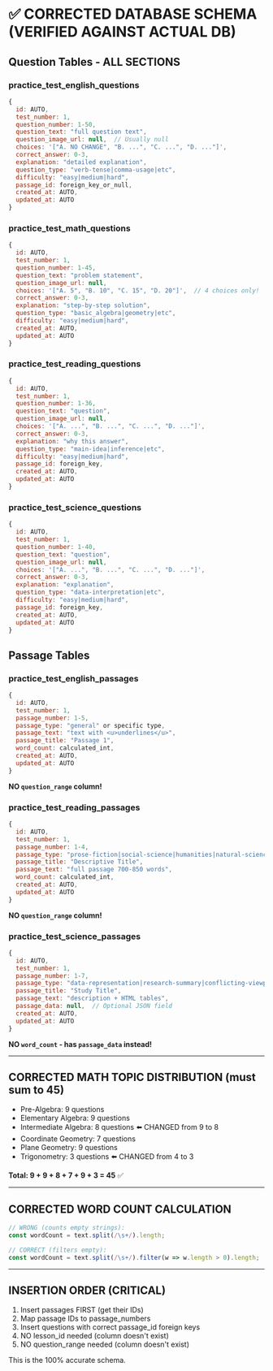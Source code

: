 # ✅ CORRECTED DATABASE SCHEMA (VERIFIED AGAINST ACTUAL DB)

## Question Tables - ALL SECTIONS

### practice_test_english_questions
```javascript
{
  id: AUTO,
  test_number: 1,
  question_number: 1-50,
  question_text: "full question text",
  question_image_url: null,  // Usually null
  choices: '["A. NO CHANGE", "B. ...", "C. ...", "D. ..."]',
  correct_answer: 0-3,
  explanation: "detailed explanation",
  question_type: "verb-tense|comma-usage|etc",
  difficulty: "easy|medium|hard",
  passage_id: foreign_key_or_null,
  created_at: AUTO,
  updated_at: AUTO
}
```

### practice_test_math_questions
```javascript
{
  id: AUTO,
  test_number: 1,
  question_number: 1-45,
  question_text: "problem statement",
  question_image_url: null,
  choices: '["A. 5", "B. 10", "C. 15", "D. 20"]',  // 4 choices only!
  correct_answer: 0-3,
  explanation: "step-by-step solution",
  question_type: "basic_algebra|geometry|etc",
  difficulty: "easy|medium|hard",
  created_at: AUTO,
  updated_at: AUTO
}
```

### practice_test_reading_questions
```javascript
{
  id: AUTO,
  test_number: 1,
  question_number: 1-36,
  question_text: "question",
  question_image_url: null,
  choices: '["A. ...", "B. ...", "C. ...", "D. ..."]',
  correct_answer: 0-3,
  explanation: "why this answer",
  question_type: "main-idea|inference|etc",
  difficulty: "easy|medium|hard",
  passage_id: foreign_key,
  created_at: AUTO,
  updated_at: AUTO
}
```

### practice_test_science_questions
```javascript
{
  id: AUTO,
  test_number: 1,
  question_number: 1-40,
  question_text: "question",
  question_image_url: null,
  choices: '["A. ...", "B. ...", "C. ...", "D. ..."]',
  correct_answer: 0-3,
  explanation: "explanation",
  question_type: "data-interpretation|etc",
  difficulty: "easy|medium|hard",
  passage_id: foreign_key,
  created_at: AUTO,
  updated_at: AUTO
}
```

## Passage Tables

### practice_test_english_passages
```javascript
{
  id: AUTO,
  test_number: 1,
  passage_number: 1-5,
  passage_type: "general" or specific type,
  passage_text: "text with <u>underlines</u>",
  passage_title: "Passage 1",
  word_count: calculated_int,
  created_at: AUTO,
  updated_at: AUTO
}
```
**NO `question_range` column!**

### practice_test_reading_passages
```javascript
{
  id: AUTO,
  test_number: 1,
  passage_number: 1-4,
  passage_type: "prose-fiction|social-science|humanities|natural-science",
  passage_title: "Descriptive Title",
  passage_text: "full passage 700-850 words",
  word_count: calculated_int,
  created_at: AUTO,
  updated_at: AUTO
}
```
**NO `question_range` column!**

### practice_test_science_passages
```javascript
{
  id: AUTO,
  test_number: 1,
  passage_number: 1-7,
  passage_type: "data-representation|research-summary|conflicting-viewpoints",
  passage_title: "Study Title",
  passage_text: "description + HTML tables",
  passage_data: null,  // Optional JSON field
  created_at: AUTO,
  updated_at: AUTO
}
```
**NO `word_count` - has `passage_data` instead!**

---

## CORRECTED MATH TOPIC DISTRIBUTION (must sum to 45)

- Pre-Algebra: 9 questions
- Elementary Algebra: 9 questions
- Intermediate Algebra: 8 questions ⬅️ CHANGED from 9 to 8
- Coordinate Geometry: 7 questions
- Plane Geometry: 9 questions
- Trigonometry: 3 questions ⬅️ CHANGED from 4 to 3

**Total: 9 + 9 + 8 + 7 + 9 + 3 = 45** ✅

---

## CORRECTED WORD COUNT CALCULATION

```javascript
// WRONG (counts empty strings):
const wordCount = text.split(/\s+/).length;

// CORRECT (filters empty):
const wordCount = text.split(/\s+/).filter(w => w.length > 0).length;
```

---

## INSERTION ORDER (CRITICAL)

1. Insert passages FIRST (get their IDs)
2. Map passage IDs to passage_numbers
3. Insert questions with correct passage_id foreign keys
4. NO lesson_id needed (column doesn't exist)
5. NO question_range needed (column doesn't exist)

This is the 100% accurate schema.
